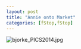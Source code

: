 ```yaml
---
layout: post
title: "Annie onto Market"
categories: [fStop,fStop]
---
```

<img alt="bjorke_PICS2014.jpg" src="http://www.botzilla.com/blog/archives/pix2014/bjorke_PICS2014.jpg" class="img-responsive" border="0" />


<!--more-->

